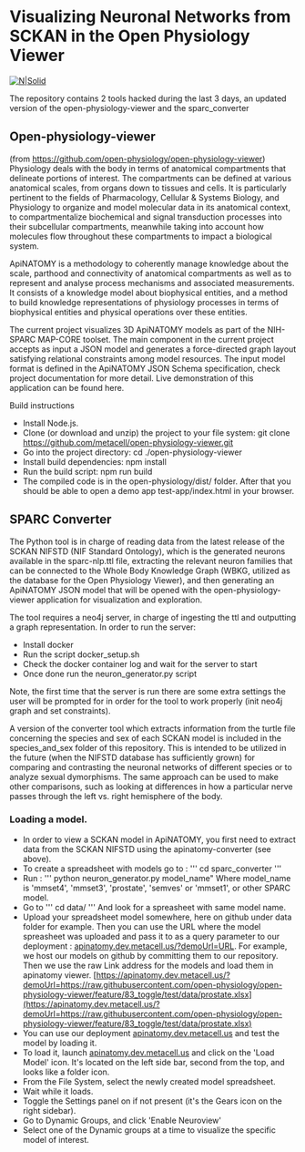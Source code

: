 
# Visualizing Neuronal Networks from SCKAN in the Open Physiology Viewer

[![N|Solid](https://images.ctfassets.net/6bya4tyw8399/7bCqTnBYXy99mdeNkhMs3Q/0085bf4015673305fa011abb19a11e34/codeathon.png)](https://images.ctfassets.net/6bya4tyw8399/7bCqTnBYXy99mdeNkhMs3Q/0085bf4015673305fa011abb19a11e34/codeathon.png)

The repository contains 2 tools hacked during the last 3 days, an updated version of the open-physiology-viewer and the sparc_converter

## Open-physiology-viewer

(from https://github.com/open-physiology/open-physiology-viewer)
Physiology deals with the body in terms of anatomical compartments that delineate portions of interest. The compartments can be defined at various anatomical scales, from organs down to tissues and cells.  It is particularly pertinent to the fields of Pharmacology, Cellular & Systems Biology, and Physiology to organize and model molecular data in its anatomical context, to compartmentalize biochemical and signal transduction processes into their subcellular compartments, meanwhile taking into account how molecules flow throughout these compartments to impact a biological system.

ApiNATOMY is a methodology to coherently manage knowledge about the scale, parthood and connectivity of anatomical compartments as well as to represent and analyse process mechanisms and associated measurements. It consists of a knowledge model about biophysical entities, and a method to build knowledge representations of physiology processes in terms of biophysical entities and physical operations over these entities.

The current project visualizes 3D ApiNATOMY models as part of the NIH-SPARC MAP-CORE toolset. The main component in the current project accepts as input a JSON model and generates a force-directed graph layout satisfying relational constraints among model resources. The input model format is defined in the ApiNATOMY JSON Schema specification, check project documentation for more detail. Live demonstration of this application can be found here.

Build instructions
- Install Node.js.
- Clone (or download and unzip) the project to your file system: git clone https://github.com/metacell/open-physiology-viewer.git
- Go into the project directory: cd ./open-physiology-viewer
- Install build dependencies: npm install
- Run the build script: npm run build
- The compiled code is in the open-physiology/dist/ folder. After that you should be able to open a demo app test-app/index.html in your browser.

## SPARC Converter

The Python tool is in charge of reading data from the latest release of the SCKAN NIFSTD (NIF Standard Ontology), which is the generated neurons available in the sparc-nlp.ttl file, extracting the relevant neuron families that can be connected to the Whole Body Knowledge Graph (WBKG, utilized as the database for the Open Physiology Viewer), and then generating an ApiNATOMY JSON model that will be opened with the open-physiology-viewer application for visualization and exploration.

The tool requires a neo4j server, in charge of ingesting the ttl and outputting a graph representation. In order to run the server:
- Install docker 
- Run the script docker_setup.sh
- Check the docker container log and wait for the server to start
- Once done run the neuron_generator.py script

Note, the first time that the server is run there are some extra settings the user will be prompted for in order for the tool to work properly (init neo4j graph and set constraints).

A version of the converter tool which extracts information from the turtle file concerning the species and sex of each SCKAN model is included in the species_and_sex folder of this repository.  This is intended to be utilized in the future (when the NIFSTD database has sufficiently grown) for comparing and contrasting the neuronal networks of different species or to analyze sexual dymorphisms.  The same approach can be used to make other comparisons, such as looking at differences in how a particular nerve passes through the left vs. right hemisphere of the body.

### Loading a model.

- In order to view a SCKAN model in ApiNATOMY, you first need to extract data from the SCKAN NIFSTD using the apinatomy-converter (see above).
- To create a spreadsheet with models go to :
  ''' cd sparc_converter '''
- Run :
  ''' python neuron_generator.py model_name"
  Where model_name is 'mmset4', 'mmset3', 'prostate', 'semves' or 'mmset1', or other SPARC model.
- Go to 
  ''' cd data/ '''
  And look for a spreasheet with same model name.
- Upload your spreadsheet model somewhere, here on github under data folder for example. Then you can use the URL where the model spreasheet was uploaded and pass it to as a query parameter to our deployment : [apinatomy.dev.metacell.us/?demoUrl=URL](apinatomy.dev.metacell.us).
  For example, we host our models on github by committing them to our repository. Then we use the raw Link address for the models and load them in apinatomy viewer. [https://apinatomy.dev.metacell.us/?demoUrl=https://raw.githubusercontent.com/open-physiology/open-physiology-viewer/feature/83_toggle/test/data/prostate.xlsx](https://apinatomy.dev.metacell.us/?demoUrl=https://raw.githubusercontent.com/open-physiology/open-physiology-viewer/feature/83_toggle/test/data/prostate.xlsx)
- You can use our deployment [apinatomy.dev.metacell.us](apinatomy.dev.metacell.us) and test the model by loading it. 
- To load it, launch [apinatomy.dev.metacell.us](apinatomy.dev.metacell.us) and click on the 'Load Model' icon. It's located on the left side bar, second from the top, and looks like a folder icon.
- From the File System, select the newly created model spreadsheet.
- Wait while it loads. 
- Toggle the Settings panel on if not present (it's the Gears icon on the right sidebar).
- Go to Dynamic Groups, and click 'Enable Neuroview'
- Select one of the Dynamic groups at a time to visualize the specific model of interest.
